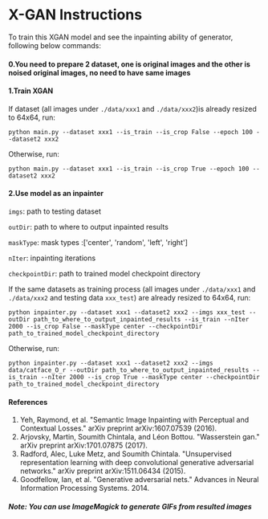 # X-GAN Instructions

To train this XGAN model and see the inpainting ability of generator, following below commands:

#### 0.You need to prepare 2 dataset, one is original images and the other is noised original images, no need to have same images

#### 1.Train XGAN

If dataset (all images under `./data/xxx1` and `./data/xxx2`)is already resized to 64x64, run:

`python main.py --dataset xxx1 --is_train --is_crop False --epoch 100 --dataset2 xxx2`

Otherwise, run:

`python main.py --dataset xxx1 --is_train --is_crop True --epoch 100 --dataset2 xxx2`

#### 2.Use model as an inpainter

`imgs`: path to testing dataset

`outDir`: path to where to output inpainted results

`maskType`: mask types :['center', 'random', 'left', 'right']

`nIter`: inpainting iterations

`checkpointDir`: path to trained model checkpoint directory


If the same datasets as training process (all images under `./data/xxx1` and `./data/xxx2` and testing data `xxx_test`) are already resized to 64x64, run:

`python inpainter.py --dataset xxx1 --dataset2 xxx2 --imgs xxx_test --outDir path_to_where_to_output_inpainted_results --is_train --nIter 2000 --is_crop False --maskType center --checkpointDir path_to_trained_model_checkpoint_directory`

Otherwise, run:

`python inpainter.py --dataset xxx1 --dataset2 xxx2 --imgs data/catface_O_r --outDir path_to_where_to_output_inpainted_results --is_train --nIter 2000 --is_crop True --maskType center --checkpointDir path_to_trained_model_checkpoint_directory`


#### References
1. Yeh, Raymond, et al. "Semantic Image Inpainting with Perceptual and Contextual Losses." arXiv preprint arXiv:1607.07539 (2016).
2. Arjovsky, Martin, Soumith Chintala, and Léon Bottou. "Wasserstein gan." arXiv preprint arXiv:1701.07875 (2017).
3. Radford, Alec, Luke Metz, and Soumith Chintala. "Unsupervised representation learning with deep convolutional generative adversarial networks." arXiv preprint arXiv:1511.06434 (2015).
4. Goodfellow, Ian, et al. "Generative adversarial nets." Advances in Neural Information Processing Systems. 2014.

##### Note: You can use ImageMagick to generate GIFs from resulted images

    
